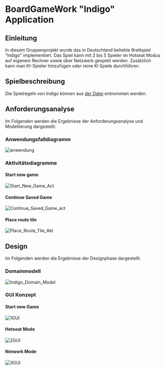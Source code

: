 # BoardGameWork "Indigo" Application
## Einleitung
In diesem Gruppenprojekt wurde das in Deutschland beliebte Brettspiel "Indigo" implementiert. Das Spiel kann mit 2 bis 5 Spieler im Hotseat Modus auf eigenem Rechner sowie über Netzwerk gespielt werden. Zusätzlich kann man KI-Spieler hinzufügen oder reine KI Spiele durchführen.
## Spielbeschreibung
Die Spielregeln von Indigo können aus [der Datei](HowToPlay.pdf) entnommen werden.
## Anforderungsanalyse
Im Folgenden werden die Ergebnisse der Anforderungsanalyse und Modellierung dargestellt. 

### Anwendungsfalldiagramm
![anwendung](https://github.com/OlgaVysh/Indigo_BoardGameApplication/assets/75023035/2a9e2753-234c-4749-bc50-48f0275f3771)

### Aktivitätsdiagramme
#### Start new game
![Start_New_Game_Act](https://github.com/OlgaVysh/Indigo_BoardGameApplication/assets/75023035/2d21cb62-0a15-4831-8bc0-7e41d61b3351)
#### Continue Saved Game
![Continue_Saved_Game_act](https://github.com/OlgaVysh/Indigo_BoardGameApplication/assets/75023035/b2aee507-2e60-45c8-b323-fe8d7063f312)
#### Place route tile
![Place_Route_Tile_Akt](https://github.com/OlgaVysh/Indigo_BoardGameApplication/assets/75023035/cb379440-952a-4799-9c33-960a3c415036)

## Design
Im Folgenden werden die Ergebnisse der Designphase dargestellt.
### Domainmodell
![Indigo_Domain_Model](https://github.com/OlgaVysh/Indigo_BoardGameApplication/assets/75023035/cb9db173-90f4-4369-93c5-38592c5727e5)
### GUI Konzept
#### Start new Game
![1GUI](https://github.com/OlgaVysh/Indigo_BoardGameApplication/assets/75023035/0ea765d4-b0e1-44fa-bbc7-ae1af2af4800)
#### Hotseat Mode
![2GUI](https://github.com/OlgaVysh/Indigo_BoardGameApplication/assets/75023035/0199cae9-b364-4d9e-92f6-e23f745cdf58)
#### Network Mode
![3GUI](https://github.com/OlgaVysh/Indigo_BoardGameApplication/assets/75023035/eb1c4349-0485-4083-808e-4d7bea3ce0a1)


